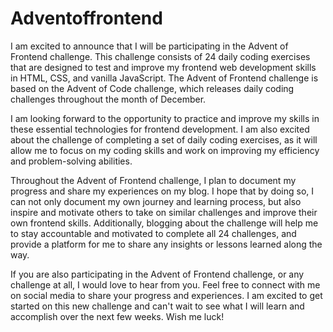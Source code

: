 # Adventoffrontend

I am excited to announce that I will be participating in the Advent of Frontend challenge. This challenge consists of 24 daily coding exercises that are designed to test and improve my frontend web development skills in HTML, CSS, and vanilla JavaScript. The Advent of Frontend challenge is based on the Advent of Code challenge, which releases daily coding challenges throughout the month of December.

I am looking forward to the opportunity to practice and improve my skills in these essential technologies for frontend development. I am also excited about the challenge of completing a set of daily coding exercises, as it will allow me to focus on my coding skills and work on improving my efficiency and problem-solving abilities.

Throughout the Advent of Frontend challenge, I plan to document my progress and share my experiences on my blog. I hope that by doing so, I can not only document my own journey and learning process, but also inspire and motivate others to take on similar challenges and improve their own frontend skills. Additionally, blogging about the challenge will help me to stay accountable and motivated to complete all 24 challenges, and provide a platform for me to share any insights or lessons learned along the way.

If you are also participating in the Advent of Frontend challenge, or any challenge at all, I would love to hear from you. Feel free to connect with me on social media to share your progress and experiences. I am excited to get started on this new challenge and can't wait to see what I will learn and accomplish over the next few weeks. Wish me luck!
